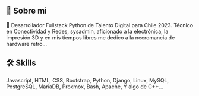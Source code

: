 ## 🚀 Sobre mi
🔭 Desarrollador Fullstack Python de Talento Digital para Chile 2023. Técnico en Conectividad y Redes, sysadmin, aficionado a la electrónica, la impresión 3D y en mis tiempos libres me dedico a la necromancia de hardware retro...


## 🛠 Skills
Javascript, HTML, CSS, Bootstrap, Python, Django, Linux, MySQL, PostgreSQL, MariaDB, Proxmox, Bash, Apache, Y algo de C++...
